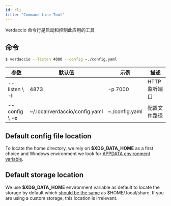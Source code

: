 ```yaml
---
id: cli
title: "Command Line Tool"
---
```

Verdaccio 命令行是启动和控制此应用的工具

## 命令

```bash
$ verdaccio --listen 4000 --config ~./config.yaml
```

| 参数                 | 默认值                            | 示例             | 描述        |
| ------------------ | ------------------------------ | -------------- | --------- |
| --listen \ **-l** | 4873                           | -p 7000        | HTTP 监听端口 |
| --config \ **-c** | ~/.local/verdaccio/config.yaml | ~./config.yaml | 配置文件路径    |

## Default config file location

To locate the home directory, we rely on **$XDG_DATA_HOME** as a first choice and Windows environment we look for [APPDATA environment variable](https://www.howtogeek.com/318177/what-is-the-appdata-folder-in-windows/).

## Default storage location

We use **$XDG_DATA_HOME** environment variable as default to locate the storage by default which [should be the same](https://askubuntu.com/questions/538526/is-home-local-share-the-default-value-for-xdg-data-home-in-ubuntu-14-04) as $HOME/.local/share. If you are using a custom storage, this location is irrelevant.